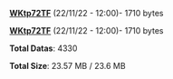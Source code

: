 [**WKtp72TF**](/data/WKtp72TF.txt) (22/11/22 - 12:00)- 1710 bytes

[**WKtp72TF**](/data/WKtp72TF.txt) (22/11/22 - 12:00)- 1710 bytes

**Total Datas**: 4330

**Total Size**: 23.57 MB / 23.6 MB